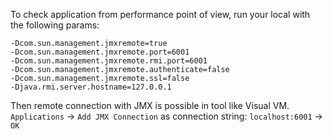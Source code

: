 To check application from performance point of view, run your local with the following params:

```shell
-Dcom.sun.management.jmxremote=true 
-Dcom.sun.management.jmxremote.port=6001
-Dcom.sun.management.jmxremote.rmi.port=6001
-Dcom.sun.management.jmxremote.authenticate=false 
-Dcom.sun.management.jmxremote.ssl=false 
-Djava.rmi.server.hostname=127.0.0.1 
```

Then remote connection with JMX is possible in tool like Visual VM.
`Applications` -> `Add JMX Connection`
as connection string: `localhost:6001` -> `OK`
